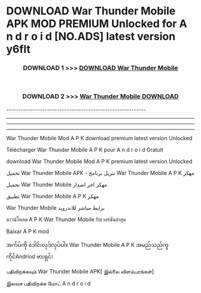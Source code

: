 # DOWNLOAD War Thunder Mobile  APK MOD PREMIUM Unlocked for A n d r o i d [NO.ADS] latest version y6flt 



<div align="center">

<h3>DOWNLOAD 1 >>> <a href="https://getmod2.web.app/?judul=War Thunder Mobile ">DOWNLOAD War Thunder Mobile </a></h3><br>

<h3>DOWNLOAD 2 >>> <a href="https://getmod2.web.app/?judul=War Thunder Mobile ">War Thunder Mobile  DOWNLOAD </a></h3>

</div>
----------------------------------------------------------

----------------------------------------------------------

----------------------------------------------------------

----------------------------------------------------------

War Thunder Mobile  Mod A P K download premium latest version Unlocked

Télécharger War Thunder Mobile  A P K pour A n d r o i d Gratuit

download War Thunder Mobile  Mod A P K premium latest version Unlocked

تحميل War Thunder Mobile  APK - تنزيل برنامج War Thunder Mobile  A P K مهكر

تحميل War Thunder Mobile  مهكر اخر اصدار

تطبيق War Thunder Mobile  A P K مهكر

War Thunder Mobile  برابط مباشر للاندرويد

ดาวน์โหลด A P K War Thunder Mobile  รับเวอร์ชันล่าสุด

Baixar A P K mod

အက်ပ်ကို ဒေါင်းလုဒ်လုပ်ပါ။ War Thunder Mobile  A P K အမည်သည်ကူကိုင်Andriod ဗားရှင်း

பதிவிறக்கவும் War Thunder Mobile  APK[ இல்லை விளம்பரங்கள்] 
 
இலவச பதிவிறக்க மோட் A n d r o i d



